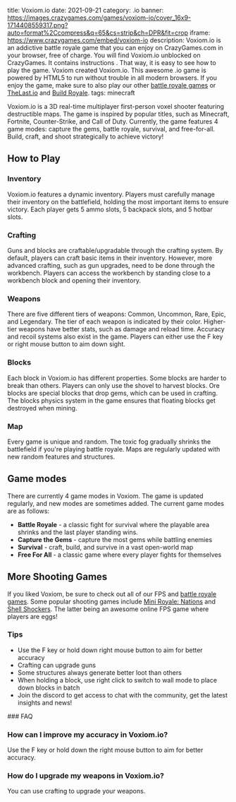 title: Voxiom.io
date: 2021-09-21
category: .io
banner: https://images.crazygames.com/games/voxiom-io/cover_16x9-1714408559317.png?auto=format%2Ccompress&q=65&cs=strip&ch=DPR&fit=crop
iframe: https://www.crazygames.com/embed/voxiom-io
description: Voxiom.io is an addictive battle royale game that you can enjoy on CrazyGames.com in your browser, free of charge. You will find Voxiom.io unblocked on CrazyGames. It contains instructions . That way, it is easy to see how to play the game. Voxiom created Voxiom.io. This awesome .io game is powered by HTML5 to run without trouble in all modern browsers. If you enjoy the game, make sure to also play our other <a href='https://www.crazygames.com/t/battle-royale' target='_blank'>battle royale games</a> or <a href='https://www.crazygames.com/game/thelast-io' target='_blank'>TheLast.io</a> and <a href='https://www.crazygames.com/game/buildroyale-io' target='_blank'>Build Royale</a>.
tags: minecraft

<p>Voxiom.io is a 3D real-time multiplayer first-person voxel shooter featuring destructible maps. The game is inspired by popular titles, such as Minecraft, Fortnite, Counter-Strike, and Call of Duty. Currently, the game features 4 game modes: capture the gems, battle royale, survival, and free-for-all. Build, craft, and shoot strategically to achieve victory!


<h2>How to Play</h2>
<h3>Inventory</h3>
<p>Voxiom.io features a dynamic inventory. Players must carefully manage their inventory on the battlefield, holding the most important items to ensure victory. Each player gets 5 ammo slots, 5 backpack slots, and 5 hotbar slots.</p>
<h3>Crafting</h3>
<p>Guns and blocks are craftable/upgradable through the crafting system. By default, players can craft basic items in their inventory. However, more advanced crafting, such as gun upgrades, need to be done through the workbench. Players can access the workbench by standing close to a workbench block and opening their inventory.</p>
<h3>Weapons</h3>
<p>There are five different tiers of weapons: Common, Uncommon, Rare, Epic, and Legendary. The tier of each weapon is indicated by their color. Higher-tier weapons have better stats, such as damage and reload time. Accuracy and recoil systems also exist in the game. Players can either use the F key or right mouse button to aim down sight.</p>
<h3>Blocks</h3>
<p>Each block in Voxiom.io has different properties. Some blocks are harder to break than others. Players can only use the shovel to harvest blocks. Ore blocks are special blocks that drop gems, which can be used in crafting. The blocks physics system in the game ensures that floating blocks get destroyed when mining.</p>
<h3>Map</h3>
<p>Every game is unique and random. The toxic fog gradually shrinks the battlefield if you&#39;re playing battle royale. Maps are regularly updated with new random features and structures.</p>
<h2>Game modes</h2>
<p>There are currently 4 game modes in Voxiom. The game is updated regularly, and new modes are sometimes added. The current game modes are as follows:</p>
<ul>
    <li><strong>Battle Royale</strong> - a classic fight for survival where the playable area shrinks and the last player standing wins.</li>
    <li><strong>Capture the Gems </strong>- capture the most gems while battling enemies</li>
    <li><strong>Survival</strong> - craft, build, and survive in a vast open-world map </li>
    <li><strong>Free For All </strong>- a classic game where every player fights for themselves</li>
</ul>
<h2>More Shooting Games</h2>
<p>If you liked Voxiom, be sure to check out all of our FPS and <a target="_blank" href="https://www.crazygames.com/t/battle-royale">battle royale games</a>. Some popular shooting games include <a target="_blank" href="https://www.crazygames.com/game/mini-royale-nations">Mini Royale: Nations</a> and<a target="_blank" href="https://www.crazygames.com/game/shellshockersio"> Shell Shockers</a>. The latter being an awesome online FPS game where players are eggs!</p>
<h3>Tips</h3>
<ul>
    <li>Use the F key or hold down right mouse button to aim for better accuracy</li>
    <li>Crafting can upgrade guns</li>
    <li>Some structures always generate better loot than others</li>
    <li>When holding a block, use right click to switch to wall mode to place down blocks in batch</li>
    <li>Join the discord to get access to chat with the community, get the latest insights and news!</li>
</ul>
        ### FAQ<h3>How can I improve my accuracy in Voxiom.io?</h3>
<p>Use the F key or hold down the right mouse button to aim for better accuracy.</p>
<h3>How do I upgrade my weapons in Voxiom.io?</h3>
<p>You can use crafting to upgrade your weapons.</p>
